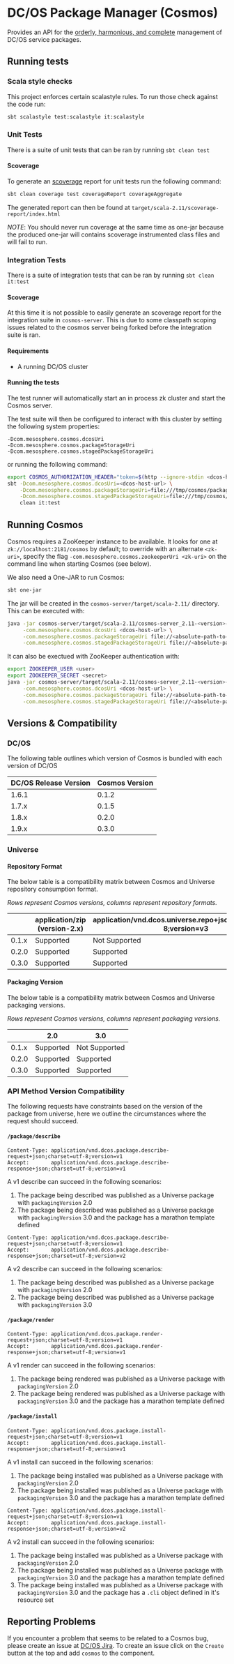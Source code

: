# DC/OS Package Manager (Cosmos)

Provides an API for the [orderly, harmonious, and complete](http://www.thefreedictionary.com/cosmos)
management of DC/OS service packages.

## Running tests

### Scala style checks
This project enforces certain scalastyle rules. To run those check against the code run:

```bash
sbt scalastyle test:scalastyle it:scalastyle
```

### Unit Tests
There is a suite of unit tests that can be ran by running `sbt clean test`

#### Scoverage

To generate an [scoverage](https://github.com/scoverage/scalac-scoverage-plugin) report for unit
tests run the following command:

```bash
sbt clean coverage test coverageReport coverageAggregate
```

The generated report can then be found at `target/scala-2.11/scoverage-report/index.html`

_NOTE_: You should never run coverage at the same time as one-jar because the produced one-jar will
contains scoverage instrumented class files and will fail to run.

### Integration Tests
There is a suite of integration tests that can be ran by running `sbt clean it:test`

#### Scoverage

At this time it is not possible to easily generate an scoverage report for the integration suite
in `cosmos-server`. This is due to some classpath scoping issues related to the cosmos server
being forked before the integration suite is ran.

#### Requirements

- A running DC/OS cluster

#### Running the tests

The test runner will automatically start an in process zk cluster and start the Cosmos server.

The test suite will then be configured to interact with this cluster by setting the following
system properties:

```
-Dcom.mesosphere.cosmos.dcosUri
-Dcom.mesosphere.cosmos.packageStorageUri
-Dcom.mesosphere.cosmos.stagedPackageStorageUri
```

or running the following command:

```bash
export COSMOS_AUTHORIZATION_HEADER="token=$(http --ignore-stdin <dcos-host-url>/acs/api/v1/auth/login uid=<dcos-user> password=<user-passwod> | jq -r ".token")"
sbt -Dcom.mesosphere.cosmos.dcosUri=<dcos-host-url> \
    -Dcom.mesosphere.cosmos.packageStorageUri=file:///tmp/cosmos/packages \
    -Dcom.mesosphere.cosmos.stagedPackageStorageUri=file:///tmp/cosmos/staged-packages \
    clean it:test
```

## Running Cosmos

Cosmos requires a ZooKeeper instance to be available. It looks for one at
`zk://localhost:2181/cosmos` by default; to override with an alternate `<zk-uri>`, specify the flag
`-com.mesosphere.cosmos.zookeeperUri <zk-uri>` on the command line when starting Cosmos (see
below).

We also need a One-JAR to run Cosmos:

```bash
sbt one-jar
```

The jar will be created in the `cosmos-server/target/scala-2.11/` directory. This can be executed
with:

```bash
java -jar cosmos-server/target/scala-2.11/cosmos-server_2.11-<version>-SNAPSHOT-one-jar.jar \
     -com.mesosphere.cosmos.dcosUri <dcos-host-url> \
     -com.mesosphere.cosmos.packageStorageUri file://<absolute-path-to-package-dir> \
     -com.mesosphere.cosmos.stagedPackageStorageUri file://<absolute-path-to-staged-dir>
```

It can also be exectued with ZooKeeper authentication with:

```bash
export ZOOKEEPER_USER <user>
export ZOOKEEPER_SECRET <secret>
java -jar cosmos-server/target/scala-2.11/cosmos-server_2.11-<version>-SNAPSHOT-one-jar.jar \
     -com.mesosphere.cosmos.dcosUri <dcos-host-url> \
     -com.mesosphere.cosmos.packageStorageUri file://<absolute-path-to-package-dir> \
     -com.mesosphere.cosmos.stagedPackageStorageUri file://<absolute-path-to-staged-dir>
```

## Versions & Compatibility

### DC/OS

The following table outlines which version of Cosmos is bundled with each version of DC/OS

| DC/OS Release Version | Cosmos Version |
|-----------------------|----------------|
| 1.6.1                 | 0.1.2          |
| 1.7.x                 | 0.1.5          |
| 1.8.x                 | 0.2.0          |
| 1.9.x                 | 0.3.0          |

### Universe

#### Repository Format

The below table is a compatibility matrix between Cosmos and Universe repository consumption format.

*Rows represent Cosmos versions, columns represent repository formats.*

|       | application/zip (version-2.x) | application/vnd.dcos.universe.repo+json;charset=utf-8;version=v3 |
| ----- | ----------------------------- | ---------------------------------------------------------------- |
| 0.1.x | Supported                     | Not Supported                                                    |
| 0.2.0 | Supported                     | Supported                                                        |
| 0.3.0 | Supported                     | Supported                                                        |


#### Packaging Version

The below table is a compatibility matrix between Cosmos and Universe packaging versions.

*Rows represent Cosmos versions, columns represent packaging versions.*

|       |    2.0    |      3.0      |
| ----- | --------- | ------------- |
| 0.1.x | Supported | Not Supported |
| 0.2.0 | Supported | Supported     |
| 0.3.0 | Supported | Supported     |

### API Method Version Compatibility

The following requests have constraints based on the version of the package from universe, here we outline the circumstances where the request should succeed.

#### `/package/describe`

```
Content-Type: application/vnd.dcos.package.describe-request+json;charset=utf-8;version=v1
Accept:       application/vnd.dcos.package.describe-response+json;charset=utf-8;version=v1
```
A v1 describe can succeed in the following scenarios:

1. The package being described was published as a Universe package with `packagingVersion` 2.0
2. The package being described was published as a Universe package with `packagingVersion` 3.0 and the package has a marathon template defined

```
Content-Type: application/vnd.dcos.package.describe-request+json;charset=utf-8;version=v1
Accept:       application/vnd.dcos.package.describe-response+json;charset=utf-8;version=v2
```
A v2 describe can succeed in the following scenarios:

1. The package being described was published as a Universe package with `packagingVersion` 2.0
2. The package being described was published as a Universe package with `packagingVersion` 3.0

#### `/package/render`

```
Content-Type: application/vnd.dcos.package.render-request+json;charset=utf-8;version=v1
Accept:       application/vnd.dcos.package.render-response+json;charset=utf-8;version=v1
```
A v1 render can succeed in the following scenarios:

1. The package being rendered was published as a Universe package with `packagingVersion` 2.0
2. The package being rendered was published as a Universe package with `packagingVersion` 3.0 and the package has a marathon template defined

#### `/package/install`

```
Content-Type: application/vnd.dcos.package.install-request+json;charset=utf-8;version=v1
Accept:       application/vnd.dcos.package.install-response+json;charset=utf-8;version=v1
```
A v1 install can succeed in the following scenarios:

1. The package being installed was published as a Universe package with `packagingVersion` 2.0
2. The package being installed was published as a Universe package with `packagingVersion` 3.0 and the package has a marathon template defined

```
Content-Type: application/vnd.dcos.package.install-request+json;charset=utf-8;version=v1
Accept:       application/vnd.dcos.package.install-response+json;charset=utf-8;version=v2
```
A v2 install can succeed in the following scenarios:

1. The package being installed was published as a Universe package with `packagingVersion` 2.0
2. The package being installed was published as a Universe package with `packagingVersion` 3.0 and the package has a marathon template defined
3. The package being installed was published as a Universe package with `packagingVersion` 3.0 and the package has a `.cli` object defined in it's resource set

## Reporting Problems

If you encounter a problem that seems to be related to a Cosmos bug, please create an issue at
[DC/OS Jira](https://dcosjira.atlassian.net/secure/Dashboard.jspa). To create an issue click on the
`Create` button at the top and add `cosmos` to the component.
